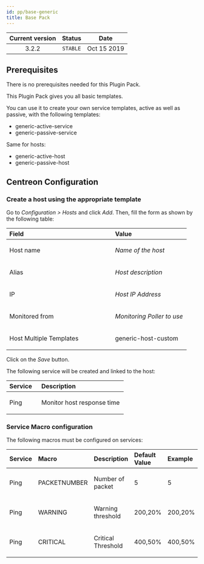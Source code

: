```yaml
---
id: pp/base-generic
title: Base Pack
---
```


| Current version | Status | Date |
| :-: | :-: | :-: |
| 3.2.2 | `STABLE` | Oct 15 2019 |

## Prerequisites

There is no prerequisites needed for this Plugin Pack.

This Plugin Pack gives you all basic templates.

You can use it to create your own service templates, active as well as passive, with the following templates:

* generic-active-service 
* generic-passive-service

Same for hosts:

* generic-active-host
* generic-passive-host

## Centreon Configuration

### Create a host using the appropriate template

Go to *Configuration &gt; Hosts* and click *Add*. Then, fill the form as shown by the following table:

<table>
<colgroup>
<col width="58%" />
<col width="41%" />
</colgroup>
<thead>
<tr class="header">
<th align="left">Field</th>
<th align="left">Value</th>
</tr>
</thead>
<tbody>
<tr class="odd">
<td align="left"><p>Host name</p></td>
<td align="left"><p><em>Name of the host</em></p></td>
</tr>
<tr class="even">
<td align="left"><p>Alias</p></td>
<td align="left"><p><em>Host description</em></p></td>
</tr>
<tr class="odd">
<td align="left"><p>IP</p></td>
<td align="left"><p><em>Host IP Address</em></p></td>
</tr>
<tr class="even">
<td align="left"><p>Monitored from</p></td>
<td align="left"><p><em>Monitoring Poller to use</em></p></td>
</tr>
<tr class="odd">
<td align="left"><p>Host Multiple Templates</p></td>
<td align="left"><p>generic-host-custom</p></td>
</tr>
</tbody>
</table>

Click on the *Save* button.

The following service will be created and linked to the host:

<table>
<colgroup>
<col width="27%" />
<col width="72%" />
</colgroup>
<thead>
<tr class="header">
<th align="left">Service</th>
<th align="left">Description</th>
</tr>
</thead>
<tbody>
<tr class="odd">
<td align="left"><p>Ping</p></td>
<td align="left"><p>Monitor host response time</p></td>
</tr>
</tbody>
</table>

### Service Macro configuration

The following macros must be configured on services:

<table>
<col width="25%" />
<col width="12%" />
<col width="33%" />
<col width="17%" />
<col width="11%" />
<thead>
<tr class="header">
<th align="left">Service</th>
<th align="left">Macro</th>
<th align="left">Description</th>
<th align="left">Default Value</th>
<th align="left">Example</th>
</tr>
</thead>
<tbody>
<tr class="odd">
<td align="left"><p>Ping</p></td>
<td align="left"><p>PACKETNUMBER</p></td>
<td align="left"><p>Number of packet</p></td>
<td align="left"><p>5</p></td>
<td align="left"><p>5</p></td>
</tr>
<tr class="even">
<td align="left"><p>Ping</p></td>
<td align="left"><p>WARNING</p></td>
<td align="left"><p>Warning threshold</p></td>
<td align="left"><p>200,20%</p></td>
<td align="left"><p>200,20%</p></td>
</tr>
<tr class="odd">
<td align="left"><p>Ping</p></td>
<td align="left"><p>CRITICAL</p></td>
<td align="left"><p>Critical Threshold</p></td>
<td align="left"><p>400,50%</p></td>
<td align="left"><p>400,50%</p></td>
</tr>
</tbody>
</table>


